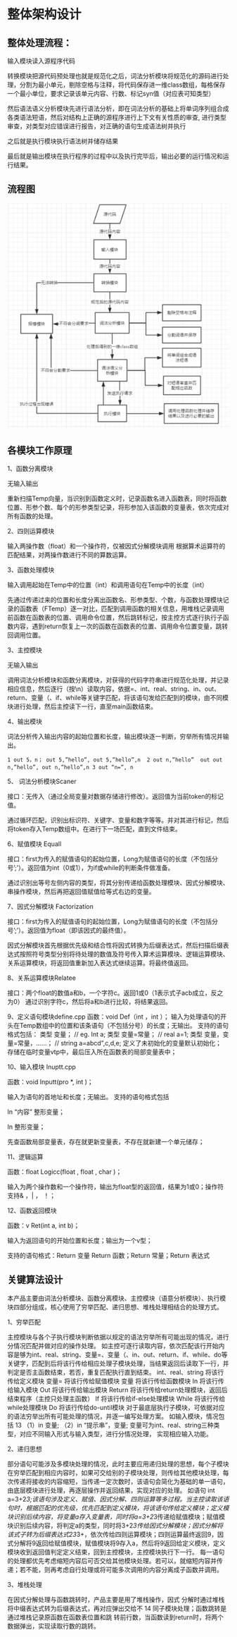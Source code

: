 # 整体架构设计 #

## 整体处理流程： ##

  输入模块读入源程序代码

转换模块把源代码预处理也就是规范化之后，词法分析模块将规范化的源码进行处理，分割为最小单元，剔除空格与注释，将代码保存进一维class数组，每格保存一个最小单位，要求记录该单元内容、行数、标记syn值（对应表可知类型）

然后语法语义分析模块先进行语法分析，即在词法分析的基础上将单词序列组合成各类语法短语，然后对结构上正确的源程序进行上下文有关性质的审查, 进行类型审查，对类型对应错误进行报告，对正确的语句生成语法树并执行

之后就是执行模块执行语法树并储存结果

最后就是输出模块在执行程序的过程中以及执行完毕后，输出必要的运行情况和运行结果。

##  流程图  ##

![首页面](liucheng.png)


##  各模块工作原理 ##

1、函数分离模块

无输入输出

重新扫描Temp向量，当识别到函数定义时，记录函数名进入函数表，同时将函数位置、形参个数、每个的形参类型记录，将形参加入该函数的变量表，依次完成对所有函数的处理。

2、四则运算模块

输入两操作数（float）和一个操作符，仅被因式分解模块调用
根据算术运算符的匹配结果，对两操作数进行不同的算数运算。

3、函数处理模块

输入调用起始在Temp中的位置（int）和调用语句在Temp中的长度（int）

先通过传递过来的位置和长度分离出函数名、形参类型、个数，与函数处理模块记录的函数表（FTemp）逐一对比，匹配到调用函数的相关信息，用堆栈记录调用前函数在函数表的位置、调用命令位置，然后跳转标记，按主控方式逐行执行子函数内容，遇到return恢复上一次的函数在函数表的位置、调用命令位置变量，跳转回调用位置。

3、主控模块

无输入输出

调用词法分析模块和函数分离模块，对获得的代码字符串进行规范化处理，并记录相应信息，然后逐行（按\n）读取内容，依据=、int、real、string、in、out、return、变量（、if、while等关键字匹配，将该语句发给匹配到的模块，由不同模块进行处理，然后主控读下一行，直至main函数结束。


4、输出模块
  
词法分析传入输出内容的起始位置和长度，输出模块逐一判断，穷举所有情况并输出。
       
`1 out 5，n； out 5,”hello”, out 5,”hello”,n 
2 out n,”hello”  out out n,”hello”, out n,”hello”,n
3 out “n=”, n`

5、 词法分析模块Scaner  

接口：无传入（通过全局变量对数据存储进行修改）。返回值为当前token的标记值。

通过循环匹配，识别出标识符、关键字、变量和数字等等。并对其进行标记，然后将token存入Temp数组中。在进行下一场匹配，直到文件结束。


6、赋值模块 Equall  

接口：first为传入的赋值语句的起始位置，Long为赋值语句的长度（不包括分号’;’）。返回值为int（0或1），为if或while的判断条件做准备。

通过识别出等号左侧内容的类型，将其分别传递给函数处理模块、因式分解模块、串操作模块，然后再把返回值赋值给等式右边的变量。

7、因式分解模块 Factorization  

接口：first为传入的赋值语句的起始位置，Long为赋值语句的长度（不包括分号’;’）。返回值为float（即该因式的最终值）。

因式分解模块首先根据优先级和结合性将因式转换为后缀表达式，然后扫描后缀表达式按照符号类型分别将待处理的数值及符号传入算术运算模块、逻辑运算模块、关系运算模块，将返回值重新加入表达式继续运算。将最终值返回。

8、关系运算模块Relatee

接口：两个float的数值a和b，一个字符c。返回1或0（1表示式子acb成立，反之为0）
通过识别字符c，然后将a和b进行比较，将结果返回。

9、定义语句模块define.cpp
    函数：void Def（int ，int ）；
    输入为处理语句的开头在Temp数组中的位置和该条语句（不包括分号）的长度；无输出。
    支持的语句格式包括：
    类型  变量；     //  eg. Int a;
类型  变量=常量；    //  real a=1;
类型 变量，变量=常量，......； // string a=abcd”,c,d,e;
定义了未初始化的变量默认初始化；
存储在临时变量vtp中，最后压入所在函数表的局部变量表中；

10、输入模块 Inuptt.cpp 

函数：void Inputt(pro *, int )；

输入为语句的首地址和长度；无输出。
支持的语句格式包括

In “内容” 整形变量；

In 整形变量；

先查函数局部变量表，存在就更新变量表，不存在就新建一个单元储存；

11、逻辑运算 

函数：float Logicc(float , float , char )；

输入为两个操作数和一个操作符，输出为float型的返回值，结果为1或0；操作符支持& ，| ， ！；

12、函数返回模块

   函数：v  Ret(int a, int b)；

   输入为返回语句的开始位置和长度；输出为一个v型；

 支持的语句格式：Return 变量 Return  函数；Return 常量；Return 表达式

















## 关键算法设计 ##

本产品主要由词法分析模块、函数分离模块、主控模块（语意分析模块）、执行模块四部分组成，核心使用了穷举匹配、递归思想、堆栈处理相结合的处理方式。

1、穷举匹配

主控模块与各个子执行模块判断依据以规定的语法穷举所有可能出现的情况，进行分情况匹配并做对应的操作处理。
如主控可逐行读取内容，依次匹配该行开始内容是够为int、real、string、变量=、变量（、in、out、return、if、while、do等关键字，匹配到后将该行传给相应处理子模块处理，当结果返回后读取下一行，并判定是否主函数结束，若否，重复匹配执行直到结束。
int、real、string	  将该行传给定义模块
变量=			       将该行传给赋值模块
变量				  将该行传给函数模块
In				  将该行传给输入模块
Out				  将该行传给输出模块
Return                将该行传给return处理模块，返回后结束程序（主控只处理主函数）
If	 将该行传给if-else处理模块
While	 将该行传给while处理模块
Do 	 将该行传给do-until模块
对于最底层执行子模块，可依据对应的语法穷举出所有可能处理的情况，并逐一编写处理方案。
如输入模块，情况包括
13
（1）in 变量;
（2）in “提示串”，变量;
变量可为int、real、string三种类型，对应不同输入形式与输入类型，进行分情况处理，
实现相应输入功能。

2、递归思想

部分语句可能涉及多模块处理的情况，此时主要应用递归处理的思想，每个子模块在穷举匹配到相应内容时，如果可交给别的子模块处理，则传给其他模块处理，每次传递将接收的内容缩短，当传递一定次数时，该语句会简化为基础的单一语句，由底层模块进行处理，再逐层操作并返回结果，实现对应的处理。
如语句 int a=3+2*3;该语句涉及定义、赋值、因式分解、四则运算等多过程。当主控读取该语句时，根据匹配的优先级，优先匹配到定义模块，将该语句传给定义模块；定义模块识别后续内容，将变量a存入变量表，同时将a=3+2*3传递给赋值模块；赋值模块识别后续内容，将判定a的类型，同时将3+2*3传给因式分解模块；因式分解将该式子转为后缀表达式23*3+，依次传给四则运算模块；四则运算最终返回9，因式分解将9返回给赋值模块，赋值模块将9存入a，然后将9返回给定义模块，定义模块收到返回值判定定义结束，回到主控模块，主控模块执行下一行。
每一语句的处理都优先考虑缩短内容后可否交给其他模块处理。若可以，就缩短内容并传递；若不能，则再考虑自行处理或将可能多次调用的内容分离成子函数并调用。

3、堆栈处理

在因式分解处理与函数跳转时，产品主要是用了堆栈操作，因式
分解时通过堆栈将中缀表达式转为后缀表达式，再对应弹出交给不
14
同子模块处理；函数跳转是通过堆栈记录原函数在函数表位置和跳
转前行数，当函数读到return时，将两个数据弹出，实现读取行数的跳转。
